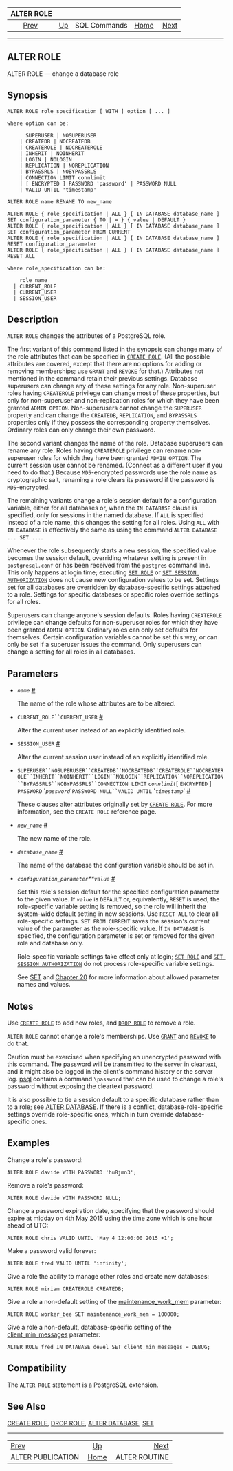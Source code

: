 <!--?xml version="1.0" encoding="UTF-8" standalone="no"?-->

|                       ALTER ROLE                       |                                        |              |                                                       |                                                |
| :----------------------------------------------------: | :------------------------------------- | :----------: | ----------------------------------------------------: | ---------------------------------------------: |
| [Prev](sql-alterpublication.html "ALTER PUBLICATION")  | [Up](sql-commands.html "SQL Commands") | SQL Commands | [Home](index.html "PostgreSQL 17devel Documentation") |  [Next](sql-alterroutine.html "ALTER ROUTINE") |

***

[]()

## ALTER ROLE

ALTER ROLE — change a database role

## Synopsis

    ALTER ROLE role_specification [ WITH ] option [ ... ]

    where option can be:

          SUPERUSER | NOSUPERUSER
        | CREATEDB | NOCREATEDB
        | CREATEROLE | NOCREATEROLE
        | INHERIT | NOINHERIT
        | LOGIN | NOLOGIN
        | REPLICATION | NOREPLICATION
        | BYPASSRLS | NOBYPASSRLS
        | CONNECTION LIMIT connlimit
        | [ ENCRYPTED ] PASSWORD 'password' | PASSWORD NULL
        | VALID UNTIL 'timestamp'

    ALTER ROLE name RENAME TO new_name

    ALTER ROLE { role_specification | ALL } [ IN DATABASE database_name ] SET configuration_parameter { TO | = } { value | DEFAULT }
    ALTER ROLE { role_specification | ALL } [ IN DATABASE database_name ] SET configuration_parameter FROM CURRENT
    ALTER ROLE { role_specification | ALL } [ IN DATABASE database_name ] RESET configuration_parameter
    ALTER ROLE { role_specification | ALL } [ IN DATABASE database_name ] RESET ALL

    where role_specification can be:

        role_name
      | CURRENT_ROLE
      | CURRENT_USER
      | SESSION_USER

## Description

`ALTER ROLE` changes the attributes of a PostgreSQL role.

The first variant of this command listed in the synopsis can change many of the role attributes that can be specified in [`CREATE ROLE`](sql-createrole.html "CREATE ROLE"). (All the possible attributes are covered, except that there are no options for adding or removing memberships; use [`GRANT`](sql-grant.html "GRANT") and [`REVOKE`](sql-revoke.html "REVOKE") for that.) Attributes not mentioned in the command retain their previous settings. Database superusers can change any of these settings for any role. Non-superuser roles having `CREATEROLE` privilege can change most of these properties, but only for non-superuser and non-replication roles for which they have been granted `ADMIN OPTION`. Non-superusers cannot change the `SUPERUSER` property and can change the `CREATEDB`, `REPLICATION`, and `BYPASSRLS` properties only if they possess the corresponding property themselves. Ordinary roles can only change their own password.

The second variant changes the name of the role. Database superusers can rename any role. Roles having `CREATEROLE` privilege can rename non-superuser roles for which they have been granted `ADMIN OPTION`. The current session user cannot be renamed. (Connect as a different user if you need to do that.) Because `MD5`-encrypted passwords use the role name as cryptographic salt, renaming a role clears its password if the password is `MD5`-encrypted.

The remaining variants change a role's session default for a configuration variable, either for all databases or, when the `IN DATABASE` clause is specified, only for sessions in the named database. If `ALL` is specified instead of a role name, this changes the setting for all roles. Using `ALL` with `IN DATABASE` is effectively the same as using the command `ALTER DATABASE ... SET ...`.

Whenever the role subsequently starts a new session, the specified value becomes the session default, overriding whatever setting is present in `postgresql.conf` or has been received from the `postgres` command line. This only happens at login time; executing [`SET ROLE`](sql-set-role.html "SET ROLE") or [`SET SESSION AUTHORIZATION`](sql-set-session-authorization.html "SET SESSION AUTHORIZATION") does not cause new configuration values to be set. Settings set for all databases are overridden by database-specific settings attached to a role. Settings for specific databases or specific roles override settings for all roles.

Superusers can change anyone's session defaults. Roles having `CREATEROLE` privilege can change defaults for non-superuser roles for which they have been granted `ADMIN OPTION`. Ordinary roles can only set defaults for themselves. Certain configuration variables cannot be set this way, or can only be set if a superuser issues the command. Only superusers can change a setting for all roles in all databases.

## Parameters

*   *`name`* [#](#SQL-ALTERROLE-PARAMS-NAME)

    The name of the role whose attributes are to be altered.

*   `CURRENT_ROLE``CURRENT_USER` [#](#SQL-ALTERROLE-PARAMS-CURRENT-ROLE)

    Alter the current user instead of an explicitly identified role.

*   `SESSION_USER` [#](#SQL-ALTERROLE-PARAMS-SESSION-USER)

    Alter the current session user instead of an explicitly identified role.

*   `SUPERUSER``NOSUPERUSER``CREATEDB``NOCREATEDB``CREATEROLE``NOCREATEROLE``INHERIT``NOINHERIT``LOGIN``NOLOGIN``REPLICATION``NOREPLICATION``BYPASSRLS``NOBYPASSRLS``CONNECTION LIMIT` *`connlimit`*\[ `ENCRYPTED` ] `PASSWORD` '*`password`*'`PASSWORD NULL``VALID UNTIL` '*`timestamp`*' [#](#SQL-ALTERROLE-PARAMS-SUPERUSER)

    These clauses alter attributes originally set by [`CREATE ROLE`](sql-createrole.html "CREATE ROLE"). For more information, see the `CREATE ROLE` reference page.

*   *`new_name`* [#](#SQL-ALTERROLE-PARAMS-NEW-NAME)

    The new name of the role.

*   *`database_name`* [#](#SQL-ALTERROLE-PARAMS-DATABASE-NAME)

    The name of the database the configuration variable should be set in.

*   *`configuration_parameter`**`value`* [#](#SQL-ALTERROLE-PARAMS-CONFIGURATION-PARAMETER)

    Set this role's session default for the specified configuration parameter to the given value. If *`value`* is `DEFAULT` or, equivalently, `RESET` is used, the role-specific variable setting is removed, so the role will inherit the system-wide default setting in new sessions. Use `RESET ALL` to clear all role-specific settings. `SET FROM CURRENT` saves the session's current value of the parameter as the role-specific value. If `IN DATABASE` is specified, the configuration parameter is set or removed for the given role and database only.

    Role-specific variable settings take effect only at login; [`SET ROLE`](sql-set-role.html "SET ROLE") and [`SET SESSION AUTHORIZATION`](sql-set-session-authorization.html "SET SESSION AUTHORIZATION") do not process role-specific variable settings.

    See [SET](sql-set.html "SET") and [Chapter 20](runtime-config.html "Chapter 20. Server Configuration") for more information about allowed parameter names and values.

## Notes

Use [`CREATE ROLE`](sql-createrole.html "CREATE ROLE") to add new roles, and [`DROP ROLE`](sql-droprole.html "DROP ROLE") to remove a role.

`ALTER ROLE` cannot change a role's memberships. Use [`GRANT`](sql-grant.html "GRANT") and [`REVOKE`](sql-revoke.html "REVOKE") to do that.

Caution must be exercised when specifying an unencrypted password with this command. The password will be transmitted to the server in cleartext, and it might also be logged in the client's command history or the server log. [psql](app-psql.html "psql") contains a command `\password` that can be used to change a role's password without exposing the cleartext password.

It is also possible to tie a session default to a specific database rather than to a role; see [ALTER DATABASE](sql-alterdatabase.html "ALTER DATABASE"). If there is a conflict, database-role-specific settings override role-specific ones, which in turn override database-specific ones.

## Examples

Change a role's password:

    ALTER ROLE davide WITH PASSWORD 'hu8jmn3';

Remove a role's password:

    ALTER ROLE davide WITH PASSWORD NULL;

Change a password expiration date, specifying that the password should expire at midday on 4th May 2015 using the time zone which is one hour ahead of UTC:

    ALTER ROLE chris VALID UNTIL 'May 4 12:00:00 2015 +1';

Make a password valid forever:

    ALTER ROLE fred VALID UNTIL 'infinity';

Give a role the ability to manage other roles and create new databases:

    ALTER ROLE miriam CREATEROLE CREATEDB;

Give a role a non-default setting of the [maintenance\_work\_mem](runtime-config-resource.html#GUC-MAINTENANCE-WORK-MEM) parameter:

    ALTER ROLE worker_bee SET maintenance_work_mem = 100000;

Give a role a non-default, database-specific setting of the [client\_min\_messages](runtime-config-client.html#GUC-CLIENT-MIN-MESSAGES) parameter:

    ALTER ROLE fred IN DATABASE devel SET client_min_messages = DEBUG;

## Compatibility

The `ALTER ROLE` statement is a PostgreSQL extension.

## See Also

[CREATE ROLE](sql-createrole.html "CREATE ROLE"), [DROP ROLE](sql-droprole.html "DROP ROLE"), [ALTER DATABASE](sql-alterdatabase.html "ALTER DATABASE"), [SET](sql-set.html "SET")

***

|                                                        |                                                       |                                                |
| :----------------------------------------------------- | :---------------------------------------------------: | ---------------------------------------------: |
| [Prev](sql-alterpublication.html "ALTER PUBLICATION")  |         [Up](sql-commands.html "SQL Commands")        |  [Next](sql-alterroutine.html "ALTER ROUTINE") |
| ALTER PUBLICATION                                      | [Home](index.html "PostgreSQL 17devel Documentation") |                                  ALTER ROUTINE |
